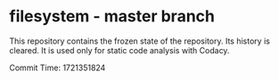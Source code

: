 # filesystem - master branch

This repository contains the frozen state of the repository.
Its history is cleared. It is used only for static code
analysis with Codacy.

Commit Time: 1721351824